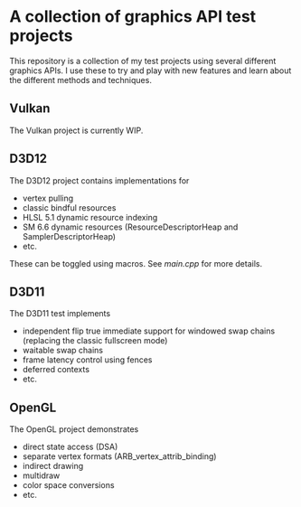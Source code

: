 # A collection of graphics API test projects

This repository is a collection of my test projects using several different graphics APIs. I use these to try and play with new features and learn about the different methods and techniques.

## Vulkan
The Vulkan project is currently WIP.

## D3D12
The D3D12 project contains implementations for
- vertex pulling
- classic bindful resources
- HLSL 5.1 dynamic resource indexing
- SM 6.6 dynamic resources (ResourceDescriptorHeap and SamplerDescriptorHeap)
- etc.

These can be toggled using macros. See *main.cpp* for more details.

## D3D11
The D3D11 test implements
- independent flip true immediate support for windowed swap chains (replacing the classic fullscreen mode)
- waitable swap chains
- frame latency control using fences
- deferred contexts
- etc.

## OpenGL
The OpenGL project demonstrates
- direct state access (DSA)
- separate vertex formats (ARB_vertex_attrib_binding)
- indirect drawing
- multidraw
- color space conversions
- etc.
